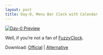 ```yaml
---
layout: post
title: Day-0, Menu Bar Clock with Calendar
---
```

[ ![Day-0 Preview][img] ](http://images.sayzlim.net/2011/11/day_0.jpg "Day-0 Preview")

[img]: http://images.sayzlim.net/2011/11/day_0.jpg "Day-0 Preview"

Well, if you’re not a fan of [FuzzyClock](http://sayzlim.net/reading-time-on-mac-with-fuzzyclock "Reading Time on Mac with FuzzyClock | Sayz Lim").

Download: [Official](http://www.shauninman.com/archive/2011/10/20/day_o_mac_menu_bar_clock "Day-O // ShaunInman.com") | [Alternative](http://d.pr/UMkX)